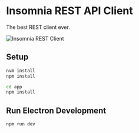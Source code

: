 Insomnia REST API Client
========================

The best REST client ever.

![Insomnia REST Client](http://i.imgur.com/kG0Tn6K.png)


Setup
-----

```bash
nvm install
npm install

cd app
npm install
```

Run Electron Development
------------------------

```bash
npm run dev
```
